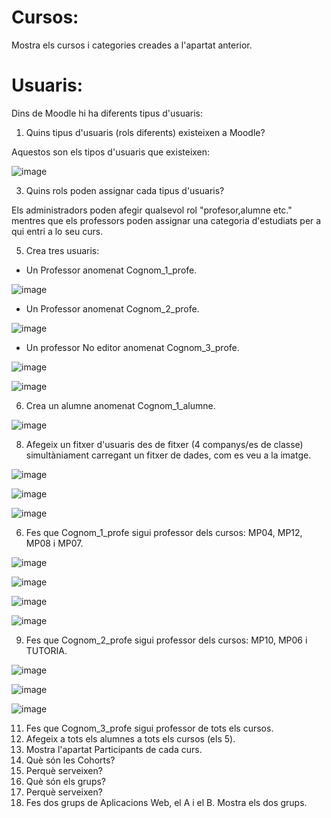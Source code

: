 # Cursos:

Mostra els cursos i categories creades a l'apartat anterior.

# Usuaris:

Dins de Moodle hi ha diferents tipus d'usuaris:

1. Quins tipus d'usuaris (rols diferents) existeixen a Moodle?


Aquestos son els tipos d'usuaris que existeixen:

![image](https://user-images.githubusercontent.com/114423166/208446008-510e6865-622f-41da-8026-a4595f7608e2.png)

3. Quins rols poden assignar cada tipus d'usuaris?

Els administradors poden afegir qualsevol rol "profesor,alumne etc." mentres que els professors poden assignar una categoria d'estudiats per a qui entri
a lo seu curs.


5. Crea tres usuaris:
  - Un Professor anomenat Cognom_1_profe.
  
  ![image](https://user-images.githubusercontent.com/114423166/208447732-b10f8fa3-56fb-4ffb-bd0f-3a6596b51cd4.png)

  - Un Professor anomenat Cognom_2_profe.
  
  ![image](https://user-images.githubusercontent.com/114423166/208448061-7197186b-9b86-4822-a43c-95df9fddfd7a.png)

  - Un professor No editor anomenat Cognom_3_profe.
  
  ![image](https://user-images.githubusercontent.com/114423166/208448424-d78a34e3-3aaa-4511-899b-c3a2e6791841.png)
  
  ![image](https://user-images.githubusercontent.com/114423166/208449383-0faaf3d7-e1ef-49ff-8e8f-44098d66248f.png)


6.  Crea un alumne anomenat Cognom_1_alumne.

![image](https://user-images.githubusercontent.com/114423166/208449792-5e4d3e63-53f3-4156-af53-b61f8d6c7be4.png)


8.  Afegeix un fitxer d'usuaris des de fitxer (4 companys/es de classe) simultàniament carregant un fitxer de dades, com es veu a la imatge.

![image](https://user-images.githubusercontent.com/110727546/205681118-13764074-331b-42b7-b051-38f816f8b931.png)


![image](https://user-images.githubusercontent.com/114423166/208451357-5c106977-ff55-4f7d-850b-c6bd64bafc29.png)


![image](https://user-images.githubusercontent.com/114423166/208451500-7fc84252-0715-4771-aee9-bb5697bded93.png)


6. Fes que Cognom_1_profe sigui professor dels cursos: MP04, MP12, MP08 i MP07.

![image](https://user-images.githubusercontent.com/114423166/208452756-8d4fbc0d-63f6-43aa-869d-50b3bd21ebae.png)

![image](https://user-images.githubusercontent.com/114423166/208452883-e10205e2-8dc7-4028-93a3-1eabf19737fd.png)

![image](https://user-images.githubusercontent.com/114423166/208452973-4dd7874f-1e02-4343-bd05-1be6f2efbdfe.png)

![image](https://user-images.githubusercontent.com/114423166/208453144-1297c61b-bfc4-4bf1-8275-747bfb634837.png)


9. Fes que Cognom_2_profe sigui professor dels cursos: MP10, MP06 i TUTORIA.

![image](https://user-images.githubusercontent.com/114423166/208453250-19fd9d5e-8911-4dc2-9a66-351415a14580.png)

![image](https://user-images.githubusercontent.com/114423166/208453367-5d2c2126-3e4a-4ff4-b74f-4edde7c1adef.png)

![image](https://user-images.githubusercontent.com/114423166/208453469-e1690321-efb1-4404-9b5b-c394e6351d12.png)

11. Fes que Cognom_3_profe sigui professor de tots els cursos.
12. Afegeix a tots els alumnes a tots els cursos (els 5).
13. Mostra l'apartat Participants de cada curs.
14. Què són les Cohorts? 
15. Perquè serveixen?
16. Què són els grups?
17. Perquè serveixen?
18. Fes dos grups de Aplicacions Web, el A i el B. Mostra els dos grups.

